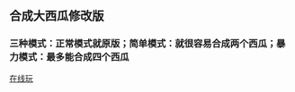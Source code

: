 ## 合成大西瓜修改版

### 三种模式：正常模式就原版；简单模式：就很容易合成两个西瓜；暴力模式：最多能合成四个西瓜

[在线玩](https://paozhuanyinyu.github.io/xigua/index.html)